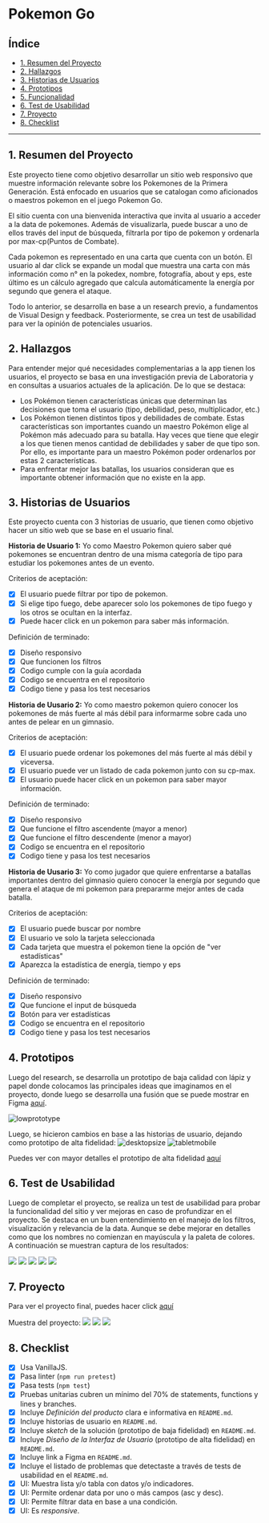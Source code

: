 # Pokemon Go

## Índice

* [1. Resumen del Proyecto](#1-resumen-del-proyecto)
* [2. Hallazgos](#2-hallazgos)
* [3. Historias de Usuarios](#3-historias-de-usuarios)
* [4. Prototipos](#4-prototipos)
* [5. Funcionalidad](#5-funcionalidad)
* [6. Test de Usabilidad](#6-test-de-usabilidad)
* [7. Proyecto](#7-proyecto)
* [8. Checklist](#8-checklist)

***

## 1. Resumen del Proyecto

Este proyecto tiene como objetivo desarrollar un sitio web responsivo que muestre información relevante sobre los Pokemones de la Primera Generación. Está enfocado en usuarios que se catalogan como aficionados o maestros pokemon en el juego Pokemon Go. 

El sitio cuenta con una bienvenida interactiva que invita al usuario a acceder a la data de pokemones. Además de visualizarla, puede buscar a uno de ellos través del input de búsqueda, filtrarla por tipo de pokemon y ordenarla por max-cp(Puntos de Combate). 

Cada pokemon es representado en una carta que cuenta con un botón. El usuario al dar click se expande un modal que muestra una carta con más información como n° en la pokedex, nombre, fotografía, about y eps, este último es un cálculo agregado que calcula automáticamente la energía por segundo que genera el ataque. 

Todo lo anterior, se desarrolla en base a un research previo, a fundamentos de Visual Design y feedback. Posteriormente, se crea un test de usabilidad para ver la opinión de potenciales usuarios.    

## 2. Hallazgos

Para entender mejor qué necesidades complementarias a la app tienen los
usuarios, el proyecto se basa en una investigación previa de Laboratoria y en consultas a usuarios actuales de la aplicación. De lo que se destaca:  

- Los Pokémon tienen características únicas que determinan las decisiones que
  toma el usuario (tipo, debilidad, peso, multiplicador, etc.)
- Los Pokémon tienen distintos tipos y debilidades de combate. Estas
  características son importantes cuando un maestro Pokémon elige al Pokémon
  más adecuado para su batalla. Hay veces que tiene que elegir a los que
  tienen menos cantidad de debilidades y saber de que tipo son. Por ello, es
  importante para un maestro Pokémon poder ordenarlos por estas 2
  características.
- Para enfrentar mejor las batallas, los usuarios consideran que es importante obtener información que no existe en la app. 


## 3. Historias de Usuarios

Este proyecto cuenta con 3 historias de usuario, que tienen como objetivo hacer un sitio web que se base en el usuario final.

**Historia de Usuario 1:**
  Yo como Maestro Pokemon quiero saber qué pokemones se encuentran dentro de una misma categoría de tipo para estudiar los pokemones antes de un evento. 

  Criterios de aceptación: 
  * [x] El usuario puede filtrar por tipo de pokemon.
  * [x] Si elige tipo fuego, debe aparecer solo los pokemones de tipo fuego y los otros se ocultan en la interfaz.
  * [x] Puede hacer click en un pokemon para saber más información. 

  Definición de terminado:
  * [x] Diseño responsivo
  * [x] Que funcionen los filtros
  * [x] Codigo cumple con la guía acordada
  * [x] Codigo se encuentra en el repositorio
  * [x] Codigo tiene y pasa los test necesarios

**Historia de Uusario 2:**
  Yo como maestro pokemon quiero conocer los pokemones de más fuerte al más débil para informarme sobre cada uno antes de pelear en un gimnasio. 

  Criterios de aceptación:
  * [x] El usuario puede ordenar los pokemones del más fuerte al más débil y viceversa.
  * [x] El usuario puede ver un listado de cada pokemon junto con su cp-max.
  * [x] El usuario puede hacer click en un pokemon para saber mayor información.

  Definición de terminado:
  * [x] Diseño responsivo
  * [x] Que funcione el filtro ascendente (mayor a menor)
  * [x] Que funcione el filtro descendente (menor a mayor)
  * [x] Codigo se encuentra en el repositorio
  * [x] Codigo tiene y pasa los test necesarios

**Historia de Uusario 3:**
  Yo como jugador que quiere enfrentarse a batallas importantes dentro del gimnasio quiero conocer la energía por segundo que genera el ataque de mi pokemon para prepararme mejor antes de cada batalla. 

  Criterios de aceptación:
  * [x] El usuario puede buscar por nombre
  * [x] El usuario ve solo la tarjeta seleccionada 
  * [x] Cada tarjeta que muestra el pokemon tiene la opción de "ver estadísticas"
  * [x] Aparezca la estadística de energía, tiempo y eps

  Definición de terminado:
  * [x] Diseño responsivo
  * [x] Que funcione el input de búsqueda
  * [x] Botón para ver estadísticas
  * [x] Codigo se encuentra en el repositorio
  * [x] Codigo tiene y pasa los test necesarios

## 4. Prototipos
  
  Luego del research, se desarrolla un prototipo de baja calidad con lápiz y papel donde colocamos las principales ideas que imaginamos en el proyecto, donde luego se desarrolla una fusión que se puede mostrar en Figma [aquí](https://www.figma.com/file/UScyGw3XaBn2wp063kscqe/Low-Prototype-Data-Lovers?type=design&t=N144o8PrZEcKNQ2n-0).

  ![lowprototype](src/img/lowprototype.jpeg)

  Luego, se hicieron cambios en base a las historias de usuario, dejando como prototipo de alta fidelidad:
  ![desktopsize](src/img/desktop.png)
  ![tabletmobile](src/img/tabletmobile.png)

  Puedes ver con mayor detalles el prototipo de alta fidelidad [aquí](https://www.figma.com/file/jOcDABLVVvg3UWZtTKaPDb/High-Prototype-Data-Lovers?type=design&node-id=0-1&t=Oh4NP6cl3LUJdkOz-0)

## 6. Test de Usabilidad

  Luego de completar el proyecto, se realiza un test de usabilidad para probar la funcionalidad del sitio y ver mejoras en caso de profundizar en el proyecto. Se destaca en un buen entendimiento en el manejo de los filtros, visualización y relevancia de la data. Aunque se debe mejorar en detalles como que los nombres no comienzan en mayúscula y la paleta de colores. A continuación se muestran captura de los resultados:
  
  ![](src/img/resultadouno.png)
  ![](src/img/resultadodos.png)
  ![](src/img/resultadotres.png)
  ![](src/img/resultadocuatro.png)
  ![](src/img/resultadocinco.png)

## 7. Proyecto

  Para ver el proyecto final, puedes hacer click [aquí](https://nachasilva.github.io/DEV008-data-lovers/index.html)

  Muestra del proyecto:
  ![](src/img/imagenindex.png)
  ![](src/img/imagenhomepng.png)
  ![](src/img/imagenmodalhome.png)

## 8. Checklist

* [x] Usa VanillaJS.
* [x] Pasa linter (`npm run pretest`)
* [x] Pasa tests (`npm test`)
* [x] Pruebas unitarias cubren un mínimo del 70% de statements, functions y
  lines y branches.
* [x] Incluye _Definición del producto_ clara e informativa en `README.md`.
* [x] Incluye historias de usuario en `README.md`.
* [x] Incluye _sketch_ de la solución (prototipo de baja fidelidad) en
  `README.md`.
* [x] Incluye _Diseño de la Interfaz de Usuario_ (prototipo de alta fidelidad)
  en `README.md`.
* [x] Incluye link a Figma en `README.md`.
* [x] Incluye el listado de problemas que detectaste a través de tests de
  usabilidad en el `README.md`.
* [x] UI: Muestra lista y/o tabla con datos y/o indicadores.
* [x] UI: Permite ordenar data por uno o más campos (asc y desc).
* [x] UI: Permite filtrar data en base a una condición.
* [x] UI: Es _responsive_.
